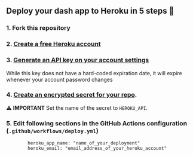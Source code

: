 ## Deploy your dash app to Heroku in 5 steps :rocket:

### 1. Fork this repository 

### 2. [Create a free Heroku account](https://signup.heroku.com/)

### 3. [Generate an API key on your account settings](https://dashboard.heroku.com/account)
While this key does not have a hard-coded expiration date, it will expire whenever your account password changes

### 4. [Create an encrypted secret for your repo](https://help.github.com/en/actions/configuring-and-managing-workflows/creating-and-storing-encrypted-secrets#creating-encrypted-secrets-for-a-repository). 
:warning: **IMPORTANT** Set the name of the secret to `HEROKU_API`. 

### 5. Edit following sections in the GitHub Actions configuration (`.github/workflows/deploy.yml`)

```          
        heroku_app_name: "name_of_your_deployment"
        heroku_email: "email_address_of_your_heroku_account"

```
